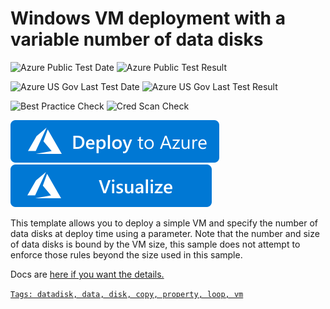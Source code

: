 # Windows VM deployment with a variable number of data disks

![Azure Public Test Date](https://azurequickstartsservice.blob.core.windows.net/badges/101-vm-windows-copy-datadisks/PublicLastTestDate.svg)
![Azure Public Test Result](https://azurequickstartsservice.blob.core.windows.net/badges/101-vm-windows-copy-datadisks/PublicDeployment.svg)

![Azure US Gov Last Test Date](https://azurequickstartsservice.blob.core.windows.net/badges/101-vm-windows-copy-datadisks/FairfaxLastTestDate.svg)
![Azure US Gov Last Test Result](https://azurequickstartsservice.blob.core.windows.net/badges/101-vm-windows-copy-datadisks/FairfaxDeployment.svg)

![Best Practice Check](https://azurequickstartsservice.blob.core.windows.net/badges/101-vm-windows-copy-datadisks/BestPracticeResult.svg)
![Cred Scan Check](https://azurequickstartsservice.blob.core.windows.net/badges/101-vm-windows-copy-datadisks/CredScanResult.svg)

[![Deploy To Azure](https://raw.githubusercontent.com/Azure/azure-quickstart-templates/master/1-CONTRIBUTION-GUIDE/images/deploytoazure.svg?sanitize=true)]("https://portal.azure.com/#create/Microsoft.Template/uri/https%3A%2F%2Fraw.githubusercontent.com%2FAzure%2Fazure-quickstart-templates%2Fmaster%2F101-vm-windows-copy-datadisks%2Fazuredeploy.json")  [![Visualize](https://raw.githubusercontent.com/Azure/azure-quickstart-templates/master/1-CONTRIBUTION-GUIDE/images/visualizebutton.svg?sanitize=true)]("http://armviz.io/#/?load=https%3A%2F%2Fraw.githubusercontent.com%2FAzure%2Fazure-quickstart-templates%2Fmaster%2F101-vm-windows-copy-datadisks%2Fazuredeploy.json")
    


    


This template allows you to deploy a simple VM and specify the number of data disks at deploy time using a parameter.  Note that the number and size of data disks is bound by the VM size, this sample does not attempt to enforce those rules beyond the size used in this sample.

Docs are <a href="https://docs.microsoft.com/en-us/azure/virtual-machines/virtual-machines-windows-sizes" target="_blank">here if you want the details.

`Tags: datadisk, data, disk, copy, property, loop, vm`

